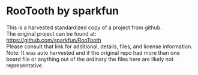 
# RooTooth by sparkfun  
This is a harvested standardized copy of a project from github.  
The original project can be found at:  
https://github.com/sparkfun/RooTooth  
Please consult that link for additional, details, files, and license information.  
Note: It was auto harvested and if the original repo had more than one board file or anything out of the ordinary the files here are likely not representative.  
    